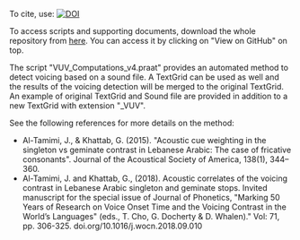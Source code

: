 To cite, use: [![DOI](https://zenodo.org/badge/122322752.svg)](https://zenodo.org/badge/latestdoi/122322752)


To access scripts and supporting documents, download the whole repository from [here](https://github.com/JalalAl-Tamimi/Praat-Voicing-detection). You can access it by clicking on "View on GitHub" on top.

The script "VUV_Computations_v4.praat" provides an automated method to detect voicing based on a sound file. 
A TextGrid can be used as well and the results of the voicing detection will be merged to the original TextGrid.
An example of original TextGrid and Sound file are provided in addition to a new TextGrid with extension "_VUV".

See the following references for more details on the method:

* Al-Tamimi, J., & Khattab, G. (2015). "Acoustic cue weighting in the singleton vs geminate contrast in Lebanese Arabic: The case of fricative consonants". Journal of the Acoustical Society of America, 138(1), 344–360.
* Al-Tamimi, J. and Khattab, G., (2018). Acoustic correlates of the voicing contrast in Lebanese Arabic singleton and geminate stops. Invited manuscript for the special issue of Journal of Phonetics, "Marking 50 Years of Research on Voice Onset Time and the Voicing Contrast in the World’s Languages" (eds., T. Cho, G. Docherty & D. Whalen)." Vol: 71, pp. 306-325. doi.org/10.1016/j.wocn.2018.09.010

